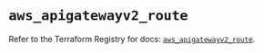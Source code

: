 # `aws_apigatewayv2_route`

Refer to the Terraform Registry for docs: [`aws_apigatewayv2_route`](https://registry.terraform.io/providers/hashicorp/aws/5.64.0/docs/resources/apigatewayv2_route).
